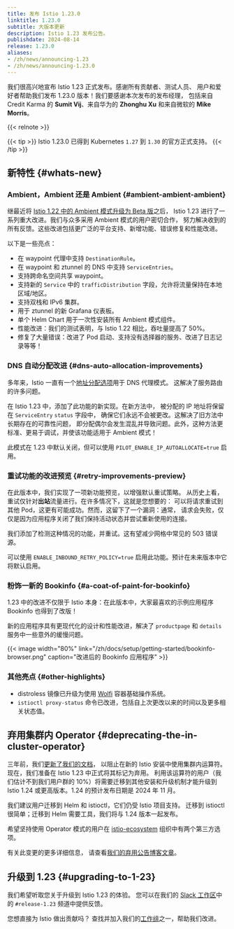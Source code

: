 ```yaml
---
title: 发布 Istio 1.23.0
linktitle: 1.23.0
subtitle: 大版本更新
description: Istio 1.23 发布公告。
publishdate: 2024-08-14
release: 1.23.0
aliases:
- /zh/news/announcing-1.23
- /zh/news/announcing-1.23.0
---
```


我们很高兴地宣布 Istio 1.23 正式发布。感谢所有贡献者、测试人员、
用户和爱好者帮助我们发布 1.23.0 版本！我们要感谢本次发布的发布经理，
包括来自 Credit Karma 的 **Sumit Vij**、来自华为的 **Zhonghu Xu** 和来自微软的 **Mike Morris**。

{{< relnote >}}

{{< tip >}}
Istio 1.23.0 已得到 Kubernetes `1.27` 到 `1.30` 的官方正式支持。
{{< /tip >}}

## 新特性 {#whats-new}

### Ambient，Ambient 还是 Ambient {#ambient-ambient-ambient}

继最近将 [Istio 1.22 中的 Ambient 模式升级为 Beta 版](/zh/blog/2024/ambient-reaches-beta/)之后，
Istio 1.23 进行了一系列重大改进。我们与众多采用 Ambient 模式的用户密切合作，
努力解决收到的所有反馈。这些改进包括更广泛的平台支持、新增功能、错误修复和性能改进。

以下是一些亮点：

* 在 waypoint 代理中支持 `DestinationRule`。
* 在 waypoint 和 ztunnel 的 DNS 中支持 `ServiceEntries`。
* 支持跨命名空间共享 waypoint。
* 支持新的 `Service` 中的 `trafficDistribution` 字段，允许将流量保持在本地区域/地区。
* 支持双栈和 IPv6 集群。
* 用于 ztunnel 的新 Grafana 仪表板。
* 单个 Helm Chart 用于一次性安装所有 Ambient 模式组件。
* 性能改进：我们的测试表明，与 Istio 1.22 相比，吞吐量提高了 50%。
* 修复了大量错误：改进了 Pod 启动、支持没有选择器的服务、改进了日志记录等等！

### DNS 自动分配改进 {#dns-auto-allocation-improvements}

多年来，Istio 一直有一个[地址分配选项](/zh/docs/ops/configuration/traffic-management/dns-proxy/#address-auto-allocation)用于 DNS 代理模式。
这解决了服务路由的许多问题。

在 Istio 1.23 中，添加了此功能的新实现。在新方法中，
被分配的 IP 地址将保留在 `ServiceEntry` `status` 字段中，
确保它们永远不会被更改。这解决了旧方法中长期存在的可靠性问题，
即分配偶尔会发生混乱并导致问题。此外，这种方法更标准、更易于调试，并使该功能适用​​于 Ambient 模式！

此模式在 1.23 中默认关闭，但可以使用 `PILOT_ENABLE_IP_AUTOALLOCATE=true` 启用。

### 重试功能的改进预览 {#retry-improvements-preview}

在此版本中，我们实现了一项新功能预览，以增强默认重试策略。
从历史上看，重试仅针对**出站**流量进行。在许多情况下，这就是您想要的：
可以将请求重试到其他 Pod，这更有可能成功。然而，这留下了一个漏洞：通常，
请求会失败，仅仅是因为应用程序关闭了我们保持活动状态并尝试重新使用的连接。

我们添加了检测这种情况的功能，并重试。这有望减少网格中常见的 503 错误源。

可以使用 `ENABLE_INBOUND_RETRY_POLICY=true` 启用此功能。预计在未来版本中它将默认启用。

### 粉饰一新的 Bookinfo {#a-coat-of-paint-for-bookinfo}

1.23 中的改进不仅限于 Istio 本身：在此版本中，大家最喜欢的示例应用程序 Bookinfo 也得到了改版！

新的应用程序具有更现代化的设计和性能改进，解决了 `productpage` 和 `details` 服务中一些意外的缓慢问题。

{{< image width="80%" link="/zh/docs/setup/getting-started/bookinfo-browser.png" caption="改进后的 Bookinfo 应用程序" >}}

### 其他亮点 {#other-highlights}

* distroless 镜像已升级为使用 [Wolfi](https://github.com/wolfi-dev) 容器基础操作系统。
* `istioctl proxy-status` 命令已改进，包括自上次更改以来的时间以及更多相关状态值。

## 弃用集群内 Operator {#deprecating-the-in-cluster-operator}

三年前，我们[更新了我们的文档](https://archive.istio.io/v1.23/zh/docs/setup/install/operator/)，
以阻止在新的 Istio 安装中使用集群内运算符。现在，我们准备在 Istio 1.23 中正式将其标记为弃用。
利用该运算符的用户（我们估计不到我们用户群的 10%）将需要迁移到其他安装和升级机制才能升级到
Istio 1.24 或更高版本。1.24 的预计发布日期是 2024 年 11 月。

我们建议用户迁移到 Helm 和 istioctl，它们仍受 Istio 项目支持。
迁移到 istioctl 很简单；迁移到 Helm 需要工具，我们将与 1.24 版本一起发布。

希望坚持使用 Operator 模式的用户在
[istio-ecosystem](https://github.com/istio-ecosystem/) 组织中有两个第三方选项。

有关此变更的更多详细信息，
请查看[我们的弃用公告博客文章](/zh/blog/2024/in-cluster-operator-deprecation-announcement/)。

## 升级到 1.23 {#upgrading-to-1-23}

我们希望听取您关于升级到 Istio 1.23 的体验。
您可以在我们的 [Slack 工作区](https://slack.istio.io/)中的 `#release-1.23` 频道中提供反馈。

您想直接为 Istio 做出贡献吗？
查找并加入我们的[工作组](https://github.com/istio/community/blob/master/WORKING-GROUPS.md)之一，帮助我们改进。
